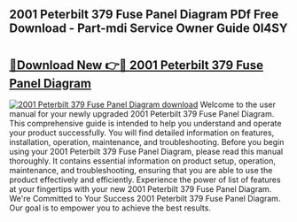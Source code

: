## 2001 Peterbilt 379 Fuse Panel Diagram PDf Free Download - Part-mdi Service Owner Guide 0I4SY

# <h2><a href="http://dflv35.blite.top/?on=2001+Peterbilt+379+Fuse+Panel+Diagram">🔗Download New 👉🔴 2001 Peterbilt 379 Fuse Panel Diagram</a></h2>

[![2001 Peterbilt 379 Fuse Panel Diagram download](https://i.imgur.com/lujVjoI.png)](http://dflv35.blite.top/?on=2001+Peterbilt+379+Fuse+Panel+Diagram)
Welcome to the user manual for your newly upgraded 2001 Peterbilt 379 Fuse Panel Diagram. This comprehensive guide is intended to help you understand and operate your product successfully. You will find detailed information on features, installation, operation, maintenance, and troubleshooting. Before you begin using your 2001 Peterbilt 379 Fuse Panel Diagram, please read this manual thoroughly. It contains essential information on product setup, operation, maintenance, and troubleshooting, ensuring that you are able to use the product effectively and efficiently. Experience the power of list of features at your fingertips with your new 2001 Peterbilt 379 Fuse Panel Diagram. We're Committed to Your Success 2001 Peterbilt 379 Fuse Panel Diagram. Our goal is to empower you to achieve the best results.
